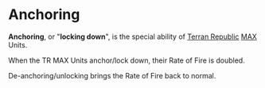 # Anchoring

**Anchoring**, or "**locking down**", is the special ability of
[Terran Republic](../factions/Terran_Republic.md)
[MAX](../armor/Mechanized_Assault_Exo-Suit.md) Units.

When the TR MAX Units anchor/lock down, their Rate of Fire is doubled.

De-anchoring/unlocking brings the Rate of Fire back to normal.
